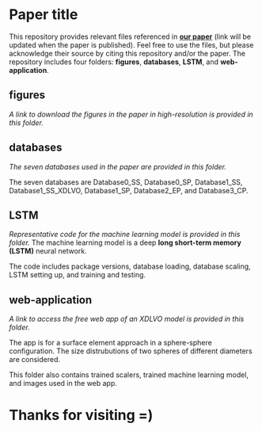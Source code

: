 # Paper title

This repository provides relevant files referenced in **[our paper](https://dashing-nubian-spitting-cobra.anacondaapps.cloud/)** (link will be updated when the paper is published). Feel free to use the files, but please acknowledge their source by citing this repository and/or the paper.
The repository includes four folders: **figures**, **databases**, **LSTM**, and **web-application**.

## figures

*A link to download the figures in the paper in high-resolution is provided in this folder.*

## databases

*The seven databases used in the paper are provided in this folder.*

The seven databases are Database0_SS, Database0_SP, Database1_SS, Database1_SS_XDLVO, Database1_SP, Database2_EP, and Database3_CP.

## LSTM

*Representative code for the machine learning model is provided in this folder.* The machine learning model is a deep **long short-term memory (LSTM)** neural network.

The code includes package versions, database loading, database scaling, LSTM setting up, and training and testing.

## web-application

*A link to access the free web app of an XDLVO model is provided in this folder.*

The app is for a surface element approach in a sphere-sphere configuration. The size distrubutions of two spheres of different diameters are considered.

This folder also contains trained scalers, trained machine learning model, and images used in the web app.

# Thanks for visiting =)

